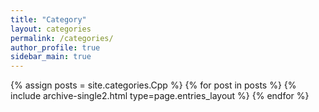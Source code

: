 ```yaml
---
title: "Category"
layout: categories
permalink: /categories/
author_profile: true
sidebar_main: true
---
```





{% assign posts = site.categories.Cpp %}
{% for post in posts %} {% include archive-single2.html type=page.entries_layout %} {% endfor %}